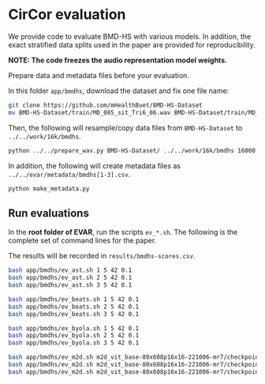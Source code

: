 # CirCor evaluation

We provide code to evaluate BMD-HS with various models.
In addition, the exact stratified data splits used in the paper are provided for reproducibility.

**NOTE: The code freezes the audio representation model weights.**

Prepare data and metadata files before your evaluation.

In this folder `app/bmdhs`, download the dataset and fix one file name:

```sh
git clone https://github.com/mHealthBuet/BMD-HS-Dataset
mv BMD-HS-Dataset/train/MD_085_sit_Tri6_06.wav BMD-HS-Dataset/train/MD_085_sit_Tri.wav
```

Then, the following will resample/copy data files from `BMD-HS-Dataset` to `../../work/16k/bmdhs`.

```sh
python ../../prepare_wav.py BMD-HS-Dataset/ ../../work/16k/bmdhs 16000
```

In addition, the following will create metadata files as `../../evar/metadata/bmdhs[1-3].csv`.

```sh
python make_metadata.py
```

## Run evaluations

In the **root folder of EVAR**, run the scripts `ev_*.sh`. The following is the complete set of command lines for the paper.

The results will be recorded in `results/bmdhs-scores.csv`.

```sh
bash app/bmdhs/ev_ast.sh 1 5 42 0.1
bash app/bmdhs/ev_ast.sh 2 5 42 0.1
bash app/bmdhs/ev_ast.sh 3 5 42 0.1

bash app/bmdhs/ev_beats.sh 1 5 42 0.1
bash app/bmdhs/ev_beats.sh 2 5 42 0.1
bash app/bmdhs/ev_beats.sh 3 5 42 0.1

bash app/bmdhs/ev_byola.sh 1 5 42 0.1
bash app/bmdhs/ev_byola.sh 2 5 42 0.1
bash app/bmdhs/ev_byola.sh 3 5 42 0.1

bash app/bmdhs/ev_m2d.sh m2d_vit_base-80x608p16x16-221006-mr7/checkpoint-300.pth 1 5 42 0.1
bash app/bmdhs/ev_m2d.sh m2d_vit_base-80x608p16x16-221006-mr7/checkpoint-300.pth 2 5 42 0.1
bash app/bmdhs/ev_m2d.sh m2d_vit_base-80x608p16x16-221006-mr7/checkpoint-300.pth 3 5 42 0.1
```



